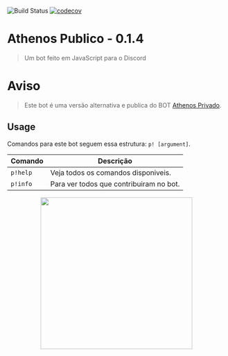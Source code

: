 ![Build Status](https://travis-ci.org/Snuffinho/athenos708119159.svg)
[![codecov](https://codecov.io/gh/DMVMarcio/Athenos/branch/master/graph/badge.svg)](https://codecov.io/gh/DMVMarcio/Athenos)

# Athenos Publico - 0.1.4
> Um bot feito em JavaScript para o Discord

# Aviso

> Este bot é uma versão alternativa e publica do BOT [Athenos Privado](https://github.com/DMVMarcio/Athenos).


## Usage


Comandos para este bot seguem essa estrutura: `p! [argument]`.

| Comando  | Descrição                               |
|----------|-----------------------------------------|
| `p!help` | Veja todos os comandos disponiveis.     |
| `p!info` | Para ver todos que contribuiram no bot. |

<p align="center">
  <img src="https://i.imgur.com/4JaNmFp.png" width="350"/>
</p>
